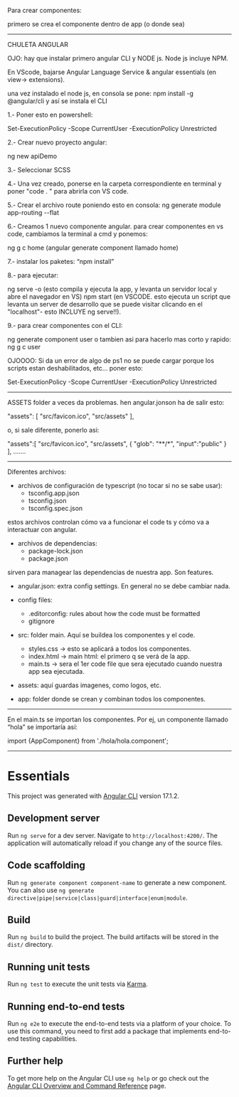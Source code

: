 
Para crear componentes:  

primero se crea el componente dentro de app (o donde sea)


---------------
 

CHULETA ANGULAR

OJO: hay que instalar primero angular CLI y NODE js. Node js incluye NPM.

En VScode, bajarse Angular Language Service & angular essentials (en view-> extensions).

una vez instalado el node js, en consola se pone: npm install -g @angular/cli y así se instala el CLI 

1.- Poner esto en powershell:

Set-ExecutionPolicy -Scope CurrentUser -ExecutionPolicy Unrestricted

2.- Crear nuevo proyecto angular:

ng new apiDemo 

3.- Seleccionar SCSS

4.- Una vez creado, ponerse en la carpeta correspondiente en terminal y poner "code . " para abrirla con VS code.

5.- Crear el archivo route poniendo esto en consola: ng generate module app-routing --flat

6.- Creamos 1 nuevo componente angular. para crear componentes en vs code, cambiamos la terminal a cmd y ponemos:

ng g c home (angular generate component llamado home)
 
7.- instalar los paketes: “npm install”

8.- para ejecutar:

ng serve -o (esto compila y ejecuta la app, y levanta un servidor local y abre el navegador en VS)
npm start (en VSCODE. esto ejecuta un script que levanta un server de desarrollo que se puede visitar clicando en el "localhost"- esto INCLUYE ng serve!!).

9.- para crear componentes con el CLI:

ng generate component user
o tambien asi para hacerlo mas corto y rapido:
ng g c user

OJOOOO: Si da un error de algo de ps1 no se puede cargar porque los scripts estan deshabilitados, etc... poner esto:

Set-ExecutionPolicy -Scope CurrentUser -ExecutionPolicy Unrestricted

----------

ASSETS folder a veces da problemas. hen angular.jonson ha de salir esto:

"assets": [
              "src/favicon.ico",
              "src/assets"
],

o, si sale diferente, ponerlo asi:

"assets":[
	"src/favicon.ico",
	"src/assets",
	{
		"glob": "**/*",
		"input":"public"
	}
], .......

----------

Diferentes archivos:

- archivos de configuración de typescript (no tocar si no se sabe usar):
	- tsconfig.app.json
	- tsconfig.json
	- tsconfig.spec.json

estos archivos controlan cómo va a funcionar el code ts y cómo va a interactuar con angular.


- archivos de dependencias:
	- package-lock.json
	- package.json
 
sirven para managear las dependencias de nuestra app. Son features.

- angular.json: extra config settings. En general no se debe cambiar nada.

- config files:
	- .editorconfig: rules about how the code must be formatted
	- gitignore

- src: folder main. Aquí se buildea los componentes y el code.
	- styles.css → esto se aplicará a todos los componentes.
	- index.html → main html: el primero q se verá de la app.
	- main.ts → sera el 1er code file que sera ejecutado cuando nuestra app 	sea ejecutada.
	
- assets: aquí guardas imagenes, como logos, etc.

- app: folder donde se crean y combinan todos los componentes.	

--------------

En el main.ts se importan los componentes. Por ej, un componente llamado “hola” se importaría así:

import {AppComponent} from './hola/hola.component';

---------------

# Essentials

This project was generated with [Angular CLI](https://github.com/angular/angular-cli) version 17.1.2.

## Development server

Run `ng serve` for a dev server. Navigate to `http://localhost:4200/`. The application will automatically reload if you change any of the source files.

## Code scaffolding

Run `ng generate component component-name` to generate a new component. You can also use `ng generate directive|pipe|service|class|guard|interface|enum|module`.

## Build

Run `ng build` to build the project. The build artifacts will be stored in the `dist/` directory.

## Running unit tests

Run `ng test` to execute the unit tests via [Karma](https://karma-runner.github.io).

## Running end-to-end tests

Run `ng e2e` to execute the end-to-end tests via a platform of your choice. To use this command, you need to first add a package that implements end-to-end testing capabilities.

## Further help

To get more help on the Angular CLI use `ng help` or go check out the [Angular CLI Overview and Command Reference](https://angular.io/cli) page.
